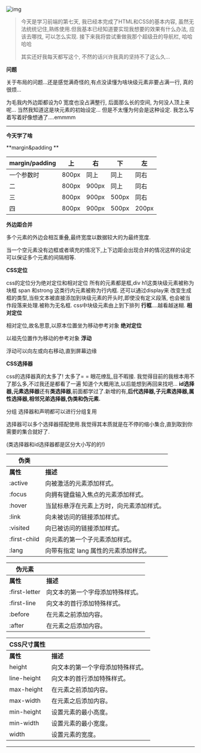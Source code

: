 ![img](https://mmbiz.qpic.cn/mmbiz_jpg/xMz3jlLAvibIKaPshD0OzxLSDOUfvic0nnkJTibVKboicX0Fh44GiaqW1LY7Cd4eotMBuiaB3ia0bYQ1dIa6APAj706JQ/640?wx_fmt=jpeg)

> 今天是学习前端的第七天, 我已经本完成了HTML和CSS的基本内容, 虽然无法统统记住,熟练使用.但我基本已经知道要实现我想要的效果有什么办法, 应该去哪找, 可以怎么实现. 接下来我将尝试重做我那个超级丑的导航栏, 哈哈哈哈
>
> 其实还好我每天都写这个, 不然的话兴许我真的坚持不了这么久...

<!--more-->

**问题**

  关于布局的问题...还是感觉满奇怪的,有点没读懂为啥块级元素非要占满一行, 真的很烦...

  为毛我内外边距都设为0 宽度也没占满整行, 后面那么长的空间, 为何没人顶上来呢... 当然我知道这是块元素的初始设定... 但是不太懂为何会是这种设定. 我怎么写着写着好像想通了....emmmm



------



**今天学了啥**

**margin&padding
**

| margin/padding | 上    | 右    | 下    | 左    |
| -------------- | ----- | ----- | ----- | ----- |
| 一个参数时     | 800px | 同上  | 同上  | 同右  |
| 二             | 800px | 900px | 同上  | 同右  |
| 三             | 800px | 900px | 500px | 同右  |
| 四             | 800px | 900px | 500px | 200px |

**外边距合并**

  多个元素的外边会相互重叠,最终宽度以数据较大的为最终宽度.

  当一个空元素没有边框或者填充的情况下,上下边距会出现合并的情况这样的设定可以保证多个元素的间隔相等.



**CSS定位**

  css的定位分为绝对定位和相对定位 所有的元素都是框,div h1这类块级元素被称为块框 span 和strong 这类行内元素被称为行内框. 还可以通过display来 改变生成框的类型,当些文本被直接添加到块级元素的开头时,即使没有定义段落, 也会被当作段落来处理.被称为无名框.
css中块级元素由上到下排列
**行框**....越看越迷糊.
**相对定位**

相对定位,故名思意,以原本位置坐为移动参考对象
**绝对定位**

以祖先位置作为移动的参考对象
**浮动**

浮动可以向左或向右移动,直到屏幕边缘

**CSS选择器** 

  css的选择器真的太多了! 太多了= =
  眼花缭乱,目不暇接. 我觉得目前的我根本用不了那么多,不过我还是都看了一遍 知道个大概用法,以后能想到再回来找吧...
  **id选择器,元素选择器**还有**类选择器**,前面都学过了.新增的有,**后代选择器,子元素选择器,属性选择器,相邻兄弟选择器,伪类和伪元素.**

  分组 选择器和声明都可以进行分组复用

  选择器可以多个选择器搭配使用.我觉得其本质就是在不停的缩小集合,直到取到你 需要的集合就好了.

  (类选择器和id选择器都是区分大小写的的!)

| **伪类**     |                                          |
| ------------ | ---------------------------------------- |
| **属性**     | **描述**                                 |
| :active      | 向被激活的元素添加样式。                 |
| :focus       | 向拥有键盘输入焦点的元素添加样式。       |
| :hover       | 当鼠标悬浮在元素上方时，向元素添加样式。 |
| :link        | 向未被访问的链接添加样式。               |
| :visited     | 向已被访问的链接添加样式。               |
| :first-child | 向元素的第一个子元素添加样式。           |
| :lang        | 向带有指定 lang 属性的元素添加样式。     |

| **伪元素**    |                                  |
| ------------- | -------------------------------- |
| **属性**      | **描述**                         |
| :first-letter | 向文本的第一个字母添加特殊样式。 |
| :first-line   | 向文本的首行添加特殊样式。       |
| :before       | 在元素之前添加内容。             |
| :after        | 在元素之后添加内容。             |



| **CSS尺寸属性** |                                  |
| --------------- | -------------------------------- |
| **属性**        | **描述**                         |
| height          | 向文本的第一个字母添加特殊样式。 |
| line-height     | 向文本的首行添加特殊样式。       |
| max-height      | 在元素之前添加内容。             |
| max-width       | 在元素之后添加内容。             |
| min-height      | 设置元素的最小高度。             |
| min-width       | 设置元素的最小宽度。             |
| width           | 设置元素的宽度。                 |



------

